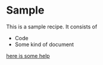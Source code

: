 Sample
======
This is a sample recipe. It consists of
- Code
- Some kind of document

[here is some help](https://github.com/adam-p/markdown-here/wiki/Markdown-Cheatsheet)